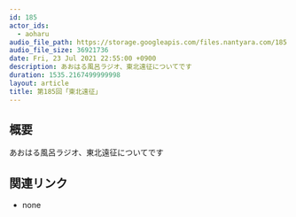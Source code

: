 ```yaml
---
id: 185
actor_ids:
  - aoharu
audio_file_path: https://storage.googleapis.com/files.nantyara.com/185.mp3
audio_file_size: 36921736
date: Fri, 23 Jul 2021 22:55:00 +0900
description: あおはる風呂ラジオ、東北遠征についてです
duration: 1535.2167499999998
layout: article
title: 第185回「東北遠征」
---
```

## 概要

あおはる風呂ラジオ、東北遠征についてです

## 関連リンク

* none
